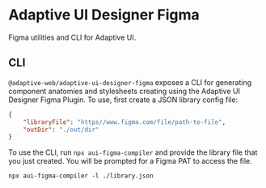 # Adaptive UI Designer Figma
Figma utilities and CLI for Adaptive UI.

## CLI
`@adaptive-web/adaptive-ui-designer-figma` exposes a CLI for generating component anatomies and stylesheets creating using the Adaptive UI Designer Figma Plugin. To use, first create a JSON library config file:
```JSON
{
    "libraryFile": "https//www.figma.com/file/path-to-file",
    "outDir": "./out/dir"
}
```

To use the CLI, run `npx aui-figma-compiler` and provide the library file that you just created. You will be prompted for a Figma PAT to access the file.

```shell
npx aui-figma-compiler -l ./library.json
```
